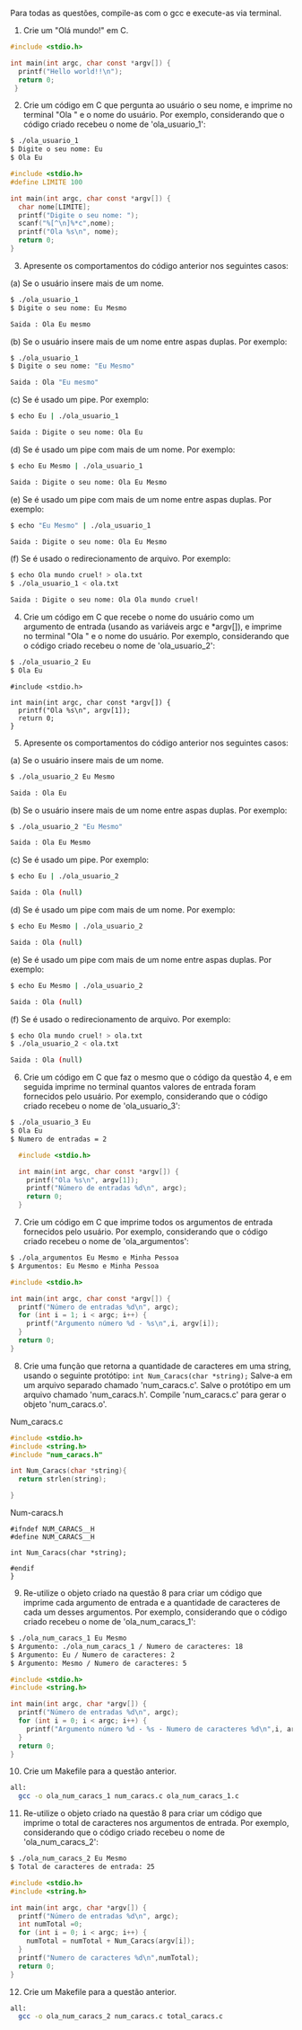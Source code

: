 Para todas as questões, compile-as com o gcc e execute-as via terminal.

1. Crie um "Olá mundo!" em C.

```c
#include <stdio.h>

int main(int argc, char const *argv[]) {
  printf("Hello world!!\n");
  return 0;
 }
```
2. Crie um código em C que pergunta ao usuário o seu nome, e imprime no terminal "Ola " e o nome do usuário. Por exemplo, considerando que o código criado recebeu o nome de 'ola_usuario_1':

```bash
$ ./ola_usuario_1
$ Digite o seu nome: Eu
$ Ola Eu
```

```c {}
#include <stdio.h>
#define LIMITE 100

int main(int argc, char const *argv[]) {
  char nome[LIMITE];
  printf("Digite o seu nome: ");
  scanf("%[^\n]%*c",nome);
  printf("Ola %s\n", nome);
  return 0;
}
```

3. Apresente os comportamentos do código anterior nos seguintes casos:

(a) Se o usuário insere mais de um nome.
```bash
$ ./ola_usuario_1
$ Digite o seu nome: Eu Mesmo
```

```bash
Saida : Ola Eu mesmo
```
(b) Se o usuário insere mais de um nome entre aspas duplas. Por exemplo:
```bash
$ ./ola_usuario_1
$ Digite o seu nome: "Eu Mesmo"
```

```bash
Saida : Ola "Eu mesmo"
```

(c) Se é usado um pipe. Por exemplo:
```bash
$ echo Eu | ./ola_usuario_1
```

```bash
Saida : Digite o seu nome: Ola Eu
```

(d) Se é usado um pipe com mais de um nome. Por exemplo:
```bash
$ echo Eu Mesmo | ./ola_usuario_1
```
```bash
Saida : Digite o seu nome: Ola Eu Mesmo
```

(e) Se é usado um pipe com mais de um nome entre aspas duplas. Por exemplo:
```bash
$ echo "Eu Mesmo" | ./ola_usuario_1
```
```bash
Saida : Digite o seu nome: Ola Eu Mesmo
```

(f) Se é usado o redirecionamento de arquivo. Por exemplo:
```bash
$ echo Ola mundo cruel! > ola.txt
$ ./ola_usuario_1 < ola.txt
```

```bash
Saida : Digite o seu nome: Ola Ola mundo cruel!
```

4. Crie um código em C que recebe o nome do usuário como um argumento de entrada (usando as variáveis argc e \*argv[]), e imprime no terminal "Ola " e o nome do usuário. Por exemplo, considerando que o código criado recebeu o nome de 'ola_usuario_2':

```bash
$ ./ola_usuario_2 Eu
$ Ola Eu
```

```c{}
#include <stdio.h>

int main(int argc, char const *argv[]) {
  printf("Ola %s\n", argv[1]);
  return 0;
}
```

5. Apresente os comportamentos do código anterior nos seguintes casos:

(a) Se o usuário insere mais de um nome.
```bash
$ ./ola_usuario_2 Eu Mesmo
```

```bash
Saida : Ola Eu
```

(b) Se o usuário insere mais de um nome entre aspas duplas. Por exemplo:
```bash
$ ./ola_usuario_2 "Eu Mesmo"
```

```bash
Saida : Ola Eu Mesmo
```

(c) Se é usado um pipe. Por exemplo:
```bash
$ echo Eu | ./ola_usuario_2
```

```bash
Saida : Ola (null)
```
(d) Se é usado um pipe com mais de um nome. Por exemplo:
```bash
$ echo Eu Mesmo | ./ola_usuario_2
```

```bash
Saida : Ola (null)
```

(e) Se é usado um pipe com mais de um nome entre aspas duplas. Por exemplo:
```bash
$ echo Eu Mesmo | ./ola_usuario_2
```

```bash
Saida : Ola (null)
```

(f) Se é usado o redirecionamento de arquivo. Por exemplo:
```bash
$ echo Ola mundo cruel! > ola.txt
$ ./ola_usuario_2 < ola.txt
```

```bash
Saida : Ola (null)
```

6. Crie um código em C que faz o mesmo que o código da questão 4, e em seguida imprime no terminal quantos valores de entrada foram fornecidos pelo usuário. Por exemplo, considerando que o código criado recebeu o nome de 'ola_usuario_3':

```bash
$ ./ola_usuario_3 Eu
$ Ola Eu
$ Numero de entradas = 2
```

```c
  #include <stdio.h>

  int main(int argc, char const *argv[]) {
    printf("Ola %s\n", argv[1]);
    printf("Número de entradas %d\n", argc);
    return 0;
  }

```
7. Crie um código em C que imprime todos os argumentos de entrada fornecidos pelo usuário. Por exemplo, considerando que o código criado recebeu o nome de 'ola_argumentos':

```bash
$ ./ola_argumentos Eu Mesmo e Minha Pessoa
$ Argumentos: Eu Mesmo e Minha Pessoa
```
```c
#include <stdio.h>

int main(int argc, char const *argv[]) {
  printf("Número de entradas %d\n", argc);
  for (int i = 1; i < argc; i++) {
    printf("Argumento número %d - %s\n",i, argv[i]);
  }
  return 0;
}

```

8. Crie uma função que retorna a quantidade de caracteres em uma string, usando o seguinte protótipo:
`int Num_Caracs(char *string);` Salve-a em um arquivo separado chamado 'num_caracs.c'. Salve o protótipo em um arquivo chamado 'num_caracs.h'. Compile 'num_caracs.c' para gerar o objeto 'num_caracs.o'.

Num_caracs.c
```C
#include <stdio.h>
#include <string.h>
#include "num_caracs.h"

int Num_Caracs(char *string){
  return strlen(string);

}
```
Num-caracs.h
```C{}
#ifndef NUM_CARACS__H
#define NUM_CARACS__H

int Num_Caracs(char *string);

#endif
}
```


9. Re-utilize o objeto criado na questão 8 para criar um código que imprime cada argumento de entrada e a quantidade de caracteres de cada um desses argumentos. Por exemplo, considerando que o código criado recebeu o nome de 'ola_num_caracs_1':

```bash
$ ./ola_num_caracs_1 Eu Mesmo
$ Argumento: ./ola_num_caracs_1 / Numero de caracteres: 18
$ Argumento: Eu / Numero de caracteres: 2
$ Argumento: Mesmo / Numero de caracteres: 5
```

```c
#include <stdio.h>
#include <string.h>

int main(int argc, char *argv[]) {
  printf("Número de entradas %d\n", argc);
  for (int i = 0; i < argc; i++) {
    printf("Argumento número %d - %s - Numero de caracteres %d\n",i, argv[i],Num_Caracs(argv[i]));
  }
  return 0;
}

```

10. Crie um Makefile para a questão anterior.

```bash
all:  
  gcc -o ola_num_caracs_1 num_caracs.c ola_num_caracs_1.c  

```


11. Re-utilize o objeto criado na questão 8 para criar um código que imprime o total de caracteres nos argumentos de entrada. Por exemplo, considerando que o código criado recebeu o nome de 'ola_num_caracs_2':

```bash
$ ./ola_num_caracs_2 Eu Mesmo
$ Total de caracteres de entrada: 25
```

```c
#include <stdio.h>
#include <string.h>

int main(int argc, char *argv[]) {
  printf("Número de entradas %d\n", argc);
  int numTotal =0;
  for (int i = 0; i < argc; i++) {
    numTotal = numTotal + Num_Caracs(argv[i]);
  }
  printf("Numero de caracteres %d\n",numTotal);
  return 0;
}

```

12. Crie um Makefile para a questão anterior.


```bash
all:  
  gcc -o ola_num_caracs_2 num_caracs.c total_caracs.c  

```
